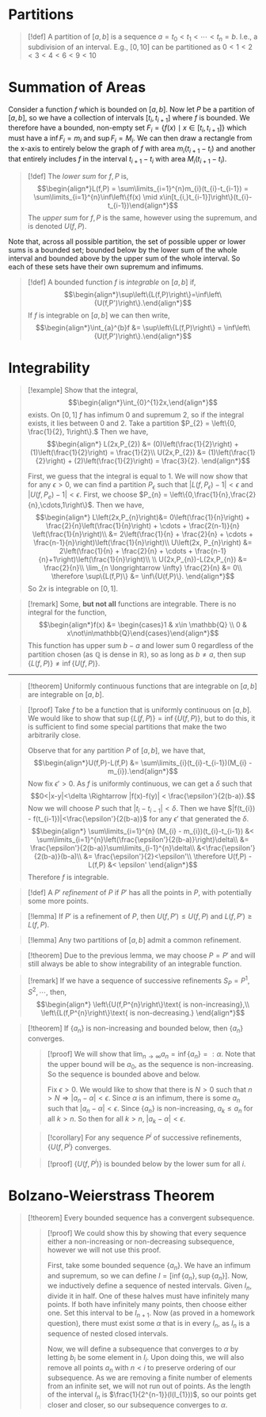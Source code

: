 # Partitions
>[!def]
>A partition of $[a,b]$ is a sequence $a=t_{0}<t_{1}<\cdots<t_{n}=b$.
>I.e., a subdivision of an interval.
>E.g., $[0,10]$ can be partitioned as $0<1<2<3<4<6<9<10$

# Summation of Areas
Consider a function $f$ which is bounded on $[a,b]$.
Now let $P$ be a partition of $[a,b]$, so we have a collection of intervals $[t_{i},t_{i+1}]$ where $f$ is bounded. We therefore have a bounded, non-empty set $F_{i} = \left\{f(x) \mid x\in[t_{i}, t_{i+1}]\right\}$ which must have a $\inf F_{i} = m_{i}$ and $\sup F_{i} = M_{i}$. We can then draw a rectangle from the x-axis to entirely below the graph of $f$ with area $m_{i}(t_{i+1}-t_{i})$ and another that entirely includes $f$ in the interval $t_{i+1}-t_{i}$ with area $M_{i}(t_{i+1}-t_{i})$.

>[!def]
>The *lower sum* for $f,P$ is,
>$$\begin{align*}L(f,P) = \sum\limits_{i=1}^{n}m_{i}(t_{i}-t_{i-1}) = \sum\limits_{i=1}^{n}\inf\left\{f(x) \mid x\in[t_{i,}t_{i-1}]\right\}(t_{i}-t_{i-1})\end{align*}$$
>The *upper sum* for $f,P$ is the same, however using the supremum, and is denoted $U(f,P)$.

Note that, across all possible partition, the set of possible upper or lower sums is a bounded set; bounded below by the lower sum of the whole interval and bounded above by the upper sum of the whole interval. So each of these sets have their own supremum and infimums.

>[!def]
>A bounded function $f$ is *integrable* on $[a,b]$ if,
>$$\begin{align*}\sup\left\{L(f,P)\right\}=\inf\left\{U(f,P')\right\}.\end{align*}$$
>If $f$ is integrable on $[a,b]$ we can then write,
>$$\begin{align*}\int_{a}^{b}f &= \sup\left\{L(f,P)\right\} = \inf\left\{U(f,P')\right\}.\end{align*}$$

# Integrability
>[!example]
>Show that the integral,
>$$\begin{align*}\int_{0}^{1}2x,\end{align*}$$
>exists. On $[0,1]$ $f$ has infimum 0 and supremum 2, so if the integral exists, it lies between 0 and 2.
>Take a partition $P_{2} = \left\{0, \frac{1}{2}, 1\right\}.$
>Then we have,
>$$\begin{align*}
L(2x,P_{2}) &= (0)\left(\frac{1}{2}\right) + (1)\left(\frac{1}{2}\right) = \frac{1}{2}\\
U(2x,P_{2}) &= (1)\left(\frac{1}{2}\right) + (2)\left(\frac{1}{2}\right) = \frac{3}{2}.
\end{align*}$$
> 
> First, we guess that the integral is equal to $1$. We will now show that for any $\epsilon>0$, we can find a partition $P_{\epsilon}$ such that $|L(f,P_{\epsilon})-1|<\epsilon$ and $|U(f,P_{e})-1|<\epsilon$.
> First, we choose $P_{n} = \left\{0,\frac{1}{n},\frac{2}{n},\cdots,1\right\}$. Then we have,
> $$\begin{align*}
> L\left(2x,P_{n}\right)&= 0\left(\frac{1}{n}\right) + \frac{2}{n}\left(\frac{1}{n}\right) + \cdots + \frac{2(n-1)}{n} \left(\frac{1}{n}\right)\\
> &= 2\left(\frac{1}{n} + \frac{2}{n} + \cdots + \frac{n-1}{n}\right)\left(\frac{1}{n}\right)\\
> U\left(2x, P_{n}\right) &= 2\left(\frac{1}{n} + \frac{2}{n} + \cdots + \frac{n-1}{n}+1\right)\left(\frac{1}{n}\right)\\
> \\
> U(2x,P_{n})-L(2x,P_{n}) &= \frac{2}{n}\\
> \lim_{n \longrightarrow \infty} \frac{2}{n} &= 0\\
> \therefore \sup\{L(f,P)\} &= \inf\{U(f,P)\}.
> \end{align*}$$
> So $2x$ is integrable on $[0,1]$.


>[!remark]
>Some, **but not all** functions are integrable.
>There is no integral for the function,
>$$\begin{align*}f(x) &= \begin{cases}1 & x\in \mathbb{Q} \\ 0 & x\not\in\mathbb{Q}\end{cases}\end{align*}$$
>This function has upper sum $b-a$ and lower sum $0$ regardless of the partition chosen (as $\mathbb{Q}$ is dense in $\mathbb{R}$), so as long as $b\ne a$, then $\sup\{L(f,P)\} \ne \inf\{U(f,P)\}$.

---

>[!theorem]
>Uniformly continuous functions that are integrable on $[a,b]$ are integrable on $[a,b]$.

>[!proof]
>Take $f$ to be a function that is uniformly continuous on $[a,b]$.
>We would like to show that $\sup\{L(f,P)\} = \inf\{U(f,P)\}$, but to do this, it is sufficient to find some special partitions that make the two arbitrarily close.
>
>Observe that for any partition $P$ of $[a,b]$, we have that,
>$$\begin{align*}U(f,P)-L(f,P) &= \sum\limits_{i}(t_{i}-t_{i-1})(M_{i} - m_{i}).\end{align*}$$
>Now fix $\epsilon' > 0$. As $f$ is uniformly continuous, we can get a $\delta$ such that $$0<|x-y|<\delta \Rightarrow |f(x)-f(y)| < \frac{\epsilon'}{2(b-a)}.$$
>Now we will choose $P$ such that $|t_{i} - t_{i-1}| < \delta$. Then we have $|f(t_{i}) - f(t_{i-1})|<\frac{\epsilon'}{2(b-a)}$ for any $\epsilon'$ that generated the $\delta$.
>$$\begin{align*}
\sum\limits_{i=1}^{n} (M_{i} - m_{i})(t_{i}-t_{i-1}) &< \sum\limits_{i=1}^{n}\left(\frac{\epsilon'}{2(b-a)}\right)\delta\\
&= \frac{\epsilon'}{2(b-a)}\sum\limits_{i-1}^{n}\delta\\
&<\frac{\epsilon'}{2(b-a)}(b-a)\\
&= \frac{\epsilon'}{2}<\epsilon'\\
\therefore U(f,P) - L(f,P) &< \epsilon'
\end{align*}$$
>Therefore $f$ is integrable.

>[!def]
>A $P'$ *refinement* of $P$ if $P'$ has all the points in $P$, with potentially some more points.

>[!lemma]
>If $P'$ is a refinement of $P$, then $U(f,P')\le U(f, P)$ and $L(f,P')\ge L(f,P)$.

>[!lemma]
>Any two partitions of $[a,b]$ admit a common refinement.

>[!theorem]
>Due to the previous lemma, we may choose $P=P'$ and will still always be able to show integrability of an integrable function.

>[!remark]
>If we have a sequence of successive refinements $S_{P} = P^{1},S^{2}, \cdots$, then,
>$$\begin{align*}
\left\{U(f,P^{n}\right\}\text{ is non-increasing},\\
\left\{L(f,P^{n}\right\}\text{ is non-decreasing.}
\end{align*}$$

>[!theorem]
>If $\left\{a_n\right\}$ is non-increasing and bounded below, then $\left\{a_{n}\right\}$ converges.
>
>>[!proof]
>>We will show that $\lim_{n\rightarrow \infty}a_{n} = \inf\{a_{n}\}=: \alpha$.
>>Note that the upper bound will be $a_{0}$, as the sequence is non-increasing. So the sequence is bounded above and below.
>>
>>Fix $\epsilon>0$.
>>We would like to show that there is $N>0$ such that $n>N \Rightarrow |a_{n} - \alpha|<\epsilon$.
>>Since $\alpha$ is an infimum, there is some $a_{n}$ such that $|a_{n}-\alpha|<\epsilon$. Since $\left\{a_{n}\right\}$ is non-increasing, $a_{k}\le a_{n}$ for all $k>n$. So then for all $k>n$, $|a_{k}-\alpha|<\epsilon$.
>
>>[!corollary]
>>For any sequence $P^{i}$ of successive refinements, $\left\{U(f,P^{i}\right\}$ converges.
>
>>[!proof]
>>$\left\{U(f,P^{i})\right\}$ is bounded below by the lower sum for all $i$.

# Bolzano-Weierstrass Theorem
>[!theorem]
>Every bounded sequence has a convergent subsequence.
>
>>[!proof]
>>We could show this by showing that every sequence either a non-increasing or non-decreasing subsequence, however we will not use this proof.
>>
>>First, take some bounded sequence $\left\{a_n\right\}$. We have an infimum and supremum, so we can define $I=[\inf\{a_{n}\}, \sup\{a_{n}\}]$.
>>Now, we inductively define a sequence of nested intervals.
>>Given $I_{n}$, divide it in half. One of these halves must have infinitely many points. If both have infinitely many points, then choose either one.
>>Set this interval to be $I_{n+1}$.
>>Now (as proved in a homework question), there must exist some $\alpha$ that is in every $I_{n}$, as $I_{n}$ is a sequence of nested closed intervals.
>>
>>Now, we will define a subsequence that converges to $\alpha$ by letting $b_{i}$ be some element in $I_{i}$. Upon doing this, we will also remove all points $a_{n}$ with $n<i$ to preserve ordering of our subsequence. As we are removing a finite number of elements from an infinite set, we will not run out of points.
>>As the length of the interval $I_{n}$ is $\frac{1}{2^{n-1}}(l(I_{1}))$, so our points get closer and closer, so our subsequence converges to $\alpha$.




